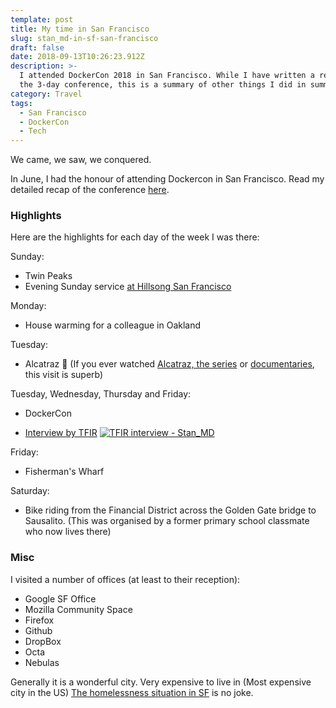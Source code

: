 ```yaml
---
template: post
title: My time in San Francisco
slug: stan_md-in-sf-san-francisco
draft: false
date: 2018-09-13T10:26:23.912Z
description: >-
  I attended DockerCon 2018 in San Francisco. While I have written a recap on
  the 3-day conference, this is a summary of other things I did in summary.
category: Travel
tags:
  - San Francisco
  - DockerCon
  - Tech
---
```

We came, we saw, we conquered.

In June, I had the honour of attending Dockercon in San Francisco. Read my detailed recap of the conference [here](https://medium.com/the-andela-way/dockercon-2018-recap-3e7b75541405).

### Highlights
Here are the highlights for each day of the week I was there:

Sunday:
- Twin Peaks
- Evening Sunday service [at Hillsong San Francisco](https://twitter.com/NdagiStanley/status/1006136745073635329)

Monday:
- House warming for a colleague in Oakland

Tuesday:
- Alcatraz 🙌 (If you ever watched [Alcatraz, the series](https://www.imdb.com/title/tt1728102/) or [documentaries](https://www.google.com/search?safe=strict&ei=rNuZW-GvE4y2aYP-tpgP&q=alcatraz+documentary&oq=alcatraz+documentary&gs_l=psy-ab.3..0i71k1l8.0.0.0.7812.0.0.0.0.0.0.0.0..0.0....0...1..64.psy-ab..0.0.0....0.vO0daMsK1Og), this visit is superb)

Tuesday, Wednesday, Thursday and Friday:
- DockerCon

- [Interview by TFIR](https://www.tfir.io/andela-transforming-open-source-software-development-in-africa/)
[![TFIR interview - Stan_MD](http://img.youtube.com/vi/OSYMXCVCdXk/0.jpg)](http://www.youtube.com/watch?v=OSYMXCVCdXk)

Friday:
- Fisherman's Wharf

Saturday:
- Bike riding from the Financial District across the Golden Gate bridge to Sausalito. (This was organised by a former primary school classmate who now lives there)

### Misc

I visited a number of offices (at least to their reception):
- Google SF Office
- Mozilla Community Space
- Firefox
- Github
- DropBox
- Octa
- Nebulas

Generally it is a wonderful city. Very expensive to live in (Most expensive city in the US) [The homelessness situation in SF](https://en.wikipedia.org/wiki/Homelessness_in_the_San_Francisco_Bay_Area) is no joke.
